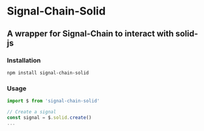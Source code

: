 # Signal-Chain-Solid
## A wrapper for Signal-Chain to interact with solid-js

### Installation
```bash
npm install signal-chain-solid
```

### Usage
```typescript
import $ from 'signal-chain-solid'

// Create a signal
const signal = $.solid.create()
...

```

